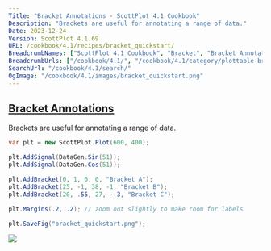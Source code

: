 ```yaml
---
Title: "Bracket Annotations - ScottPlot 4.1 Cookbook"
Description: "Brackets are useful for annotating a range of data."
Date: 2023-12-24
Version: ScottPlot 4.1.69
URL: /cookbook/4.1/recipes/bracket_quickstart/
BreadcrumbNames: ["ScottPlot 4.1 Cookbook", "Bracket", "Bracket Annotations"]
BreadcrumbUrls: ["/cookbook/4.1/", "/cookbook/4.1/category/plottable-bracket", "/cookbook/4.1/recipes/bracket_quickstart/"]
SearchUrl: "/cookbook/4.1/search/"
OgImage: "/cookbook/4.1/images/bracket_quickstart.png"
---
```


<h2><a id='bracket-annotations' href='/cookbook/4.1/recipes/bracket_quickstart/'>Bracket Annotations</a></h2>

Brackets are useful for annotating a range of data.

```cs
var plt = new ScottPlot.Plot(600, 400);

plt.AddSignal(DataGen.Sin(51));
plt.AddSignal(DataGen.Cos(51));

plt.AddBracket(0, 1, 0, 0, "Bracket A");
plt.AddBracket(25, -1, 38, -1, "Bracket B");
plt.AddBracket(20, .55, 27, -.3, "Bracket C");

plt.Margins(.2, .2); // zoom out slightly to make room for labels

plt.SaveFig("bracket_quickstart.png");
```

<img src='../../images/bracket_quickstart.png' class='d-block mx-auto my-5' />


